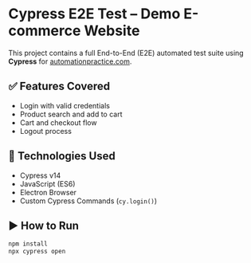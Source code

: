 # Cypress E2E Test – Demo E-commerce Website

This project contains a full End-to-End (E2E) automated test suite using **Cypress** for [automationpractice.com](http://automationpractice.com).

## ✅ Features Covered

- Login with valid credentials
- Product search and add to cart
- Cart and checkout flow
- Logout process

## 🔧 Technologies Used

- Cypress v14
- JavaScript (ES6)
- Electron Browser
- Custom Cypress Commands (`cy.login()`)

## ▶️ How to Run

```bash
npm install
npx cypress open



